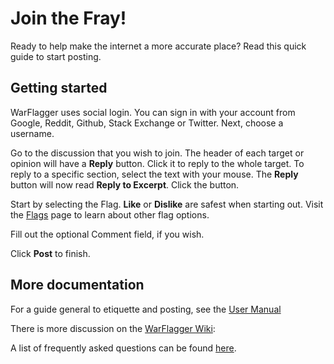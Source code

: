 # Join the Fray!

Ready to help make the internet a more accurate place? Read this quick guide to start posting.


## Getting started

WarFlagger uses social login. You can sign in with your account from Google, Reddit, Github, Stack Exchange or Twitter. Next, choose a username.

Go to the discussion that you wish to join. The header of each target or opinion will have a **Reply** button. Click it to reply to the whole target. To reply to a specific section, select the text with your mouse. The **Reply** button will now read **Reply to Excerpt**. Click the button.

Start by selecting the Flag. **Like** or **Dislike** are safest when starting out. Visit the [Flags](http://warflagger.net/flags/) page to learn about other flag options.

Fill out the optional Comment field, if you wish.

Click **Post** to finish.

## More documentation

For a guide general to etiquette and posting, see the [User Manual](https://warflagger.net/user-manual/)

There is more discussion on the [WarFlagger Wiki](https://github.com/BnMcGn/warflagger/wiki/):

A list of frequently asked questions can be found [here](http://warflagger.net/faq/).


